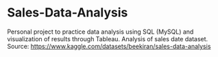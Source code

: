 # Sales-Data-Analysis
Personal project to practice data analysis using SQL (MySQL) and visualization of results through Tableau. 
Analysis of sales date dataset. Source: https://www.kaggle.com/datasets/beekiran/sales-data-analysis
